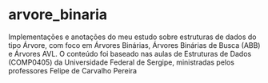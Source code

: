 # arvore_binaria
Implementações e anotações do meu estudo sobre estruturas de dados do tipo Árvore, com foco em Árvores Binárias, Árvores Binárias de Busca (ABB) e Árvores AVL. O conteúdo foi baseado nas aulas de Estruturas de Dados (COMP0405) da Universidade Federal de Sergipe, ministradas pelos professores Felipe de Carvalho Pereira
